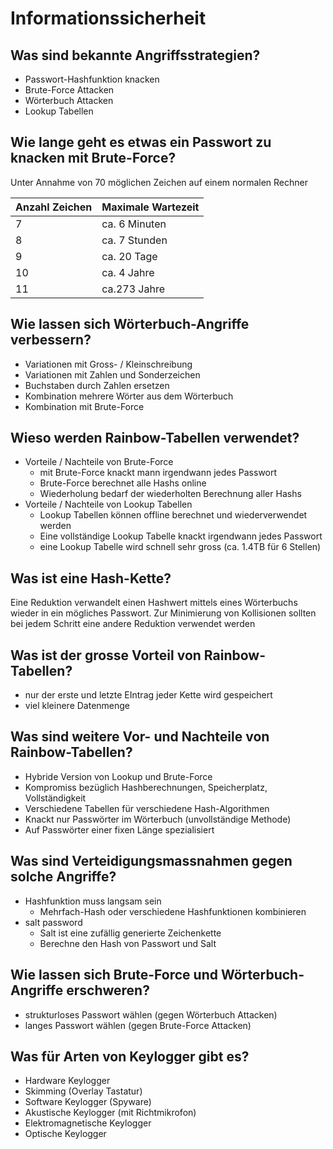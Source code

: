 # Informationssicherheit

## Was sind bekannte Angriffsstrategien?
* Passwort-Hashfunktion knacken
* Brute-Force Attacken
* Wörterbuch Attacken
* Lookup Tabellen

## Wie lange geht es etwas ein Passwort zu knacken mit Brute-Force?
Unter Annahme von 70 möglichen Zeichen auf einem normalen Rechner

| Anzahl Zeichen | Maximale Wartezeit |
|----------------|--------------------|
| 7              | ca. 6 Minuten      |
| 8              | ca. 7 Stunden      |
| 9              | ca. 20 Tage        |
| 10             | ca. 4 Jahre        |
| 11             | ca.273 Jahre       |

## Wie lassen sich Wörterbuch-Angriffe verbessern?
* Variationen mit Gross- / Kleinschreibung
* Variationen mit Zahlen und Sonderzeichen
* Buchstaben durch Zahlen ersetzen
* Kombination mehrere Wörter aus dem Wörterbuch
* Kombination mit Brute-Force

## Wieso werden Rainbow-Tabellen verwendet?
* Vorteile / Nachteile von Brute-Force
    * mit Brute-Force knackt mann irgendwann jedes Passwort
    * Brute-Force berechnet alle Hashs online
    * Wiederholung bedarf der wiederholten Berechnung aller Hashs
* Vorteile / Nachteile von Lookup Tabellen
    * Lookup Tabellen können offline berechnet und wiederverwendet werden
    * Eine vollständige Lookup Tabelle knackt irgendwann jedes Passwort
    * eine Lookup Tabelle wird schnell sehr gross (ca. 1.4TB für 6 Stellen)

## Was ist eine Hash-Kette?
Eine Reduktion verwandelt einen Hashwert mittels eines Wörterbuchs wieder
in ein mögliches Passwort. Zur Minimierung von Kollisionen sollten bei jedem
Schritt eine andere Reduktion verwendet werden

## Was ist der grosse Vorteil von Rainbow-Tabellen?
* nur der erste und letzte EIntrag jeder Kette wird gespeichert
* viel kleinere Datenmenge

## Was sind weitere Vor- und Nachteile von Rainbow-Tabellen?
* Hybride Version von Lookup und Brute-Force
* Kompromiss bezüglich Hashberechnungen, Speicherplatz, Vollständigkeit
* Verschiedene Tabellen für verschiedene Hash-Algorithmen
* Knackt nur Passwörter im Wörterbuch (unvollständige Methode)
* Auf Passwörter einer fixen Länge spezialisiert

## Was sind Verteidigungsmassnahmen gegen solche Angriffe?
* Hashfunktion muss langsam sein
    * Mehrfach-Hash oder verschiedene Hashfunktionen kombinieren
* salt password
    * Salt ist eine zufällig generierte Zeichenkette
    * Berechne den Hash von Passwort und Salt

## Wie lassen sich Brute-Force und Wörterbuch-Angriffe erschweren?
* strukturloses Passwort wählen (gegen Wörterbuch Attacken)
* langes Passwort wählen (gegen Brute-Force Attacken)

## Was für Arten von Keylogger gibt es?
* Hardware Keylogger
* Skimming (Overlay Tastatur)
* Software Keylogger (Spyware)
* Akustische Keylogger (mit Richtmikrofon)
* Elektromagnetische Keylogger
* Optische Keylogger

